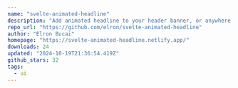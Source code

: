 ```yaml
---
name: "svelte-animated-headline"
description: "Add animated headline to your header banner, or anywhere else you want to grab attention in an informative way."
repo_url: "https://github.com/elron/svelte-animated-headline"
author: "Elron Bucai"
homepage: "https://svelte-animated-headline.netlify.app/"
downloads: 24
updated: "2024-10-19T21:36:54.419Z"
github_stars: 32
tags: 
  - ui
---
```

